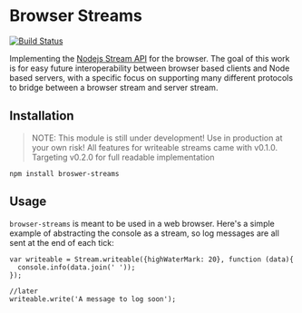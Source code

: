 # Browser Streams
[![Build Status](https://travis-ci.org/alanguir/streams.svg?branch=master)](https://travis-ci.org/alanguir/streams)

Implementing the [Nodejs Stream API](https://nodejs.org/api/stream.html) for the browser. The goal of this work is for easy future interoperability between browser based clients and Node based servers, with a specific focus on supporting many different protocols to bridge between a browser stream and server stream.

## Installation

> NOTE: This module is still under development! Use in production at your own risk!
> All features for writeable streams came with v0.1.0.
> Targeting v0.2.0 for full readable implementation

```
npm install broswer-streams
```

## Usage

`browser-streams` is meant to be used in a web browser. Here's a simple example of abstracting the console as a stream, so log messages are all sent at the end of each tick:

```
var writeable = Stream.writeable({highWaterMark: 20}, function (data){
  console.info(data.join(' '));
});

//later
writeable.write('A message to log soon');
```
